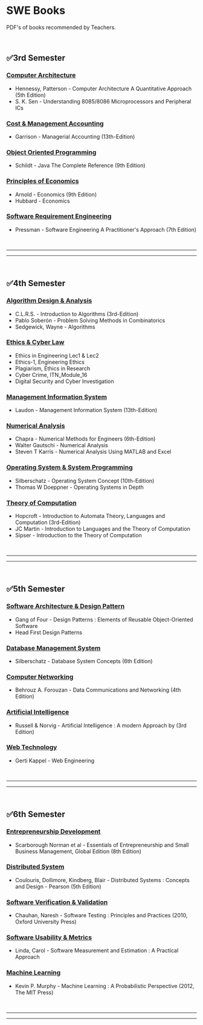 # SWE Books

PDF's of books recommended by Teachers.

<br>

## ✅3rd Semester

### [Computer Architecture][comparchi]
- Hennessy, Patterson - Computer Architecture A Quantitative Approach  (5th Edition)
- S. K. Sen - Understanding 8085/8086 Microprocessors and Peripheral ICs

### [Cost & Management Accounting][accounting]
- Garrison - Managerial Accounting (13th-Edition)

### [Object Oriented Programming][oop]
- Schildt - Java The Complete Reference (9th Edition)

### [Principles of Economics][eco]
- Arnold - Economics (9th Edition)
- Hubbard - Economics

### [Software Requirement Engineering][sre]
- Pressman - Software Engineering A Practitioner's Approach  (7th Edition)

[comparchi]: https://drive.google.com/drive/folders/1ecLNZcnhALHVf5k0Y2W-ZK18S2XT_e7Y?usp=share_link
[accounting]: https://drive.google.com/drive/folders/19fR9zATpdsFD8kVZT_6E8Vvquvdejgx4?usp=sharing
[oop]: https://drive.google.com/drive/folders/1dBXHyRZrCdMm2gnnb5swVvbgRX6QkGHv?usp=share_link
[eco]: https://drive.google.com/drive/folders/1iHKjFEKzt53rB1CIVO-kJtizxJ03Hj5-?usp=share_link
[sre]: https://drive.google.com/drive/folders/1CKzCKPoGaBqfdOFdnHjY8cQjvwNW-AW1?usp=share_link

<br><hr><hr><br>

## ✅4th Semester

### [Algorithm Design & Analysis][algo]
- C.L.R.S. - Introduction to Algorithms (3rd-Edition)
- Pablo Soberón - Problem Solving Methods in Combinatorics
- Sedgewick, Wayne - Algorithms

### [Ethics & Cyber Law][ecl]
- Ethics in Engineering Lec1 & Lec2
- Ethics-1, Engineering Ethics
- Plagiarism, Ethics in Research
- Cyber Crime, ITN_Module_16
- Digital Security and Cyber Investigation

### [Management Information System][mis]
- Laudon - Management Information System (13th-Edition)

### [Numerical Analysis][num]
- Chapra - Numerical Methods for Engineers (6th-Edition)
- Walter Gautschi - Numerical Analysis
- Steven T Karris - Numerical Analysis Using MATLAB and Excel

### [Operating System & System Programming][os]
- Silberschatz - Operating System Concept (10th-Edition)
- Thomas W Doeppner - Operating Systems in Depth

### [Theory of Computation][toc]
- Hopcroft - Introduction to Automata Theory, Languages and Computation (3rd-Edition)
- JC Martin - Introduction to Languages and the Theory of Computation
- Sipser - Introduction to the Theory of Computation

[algo]: https://drive.google.com/drive/folders/1-vVeZ3cfpp2E51r-7-GUzuG4GfATqp25?usp=share_link
[ecl]: https://drive.google.com/drive/folders/1xbAdAcO6Gonb9jbSgoR8hthCyJW5evEc?usp=share_link
[mis]: https://drive.google.com/drive/folders/1ccYiZV1ZUWdHFa532dSdb4bUO-_DNYxY?usp=share_link
[num]: https://drive.google.com/drive/folders/1m7BUssdS_JncE8sWi8DYHiH31Pg1dTy9?usp=sharing
[os]: https://drive.google.com/drive/folders/1rV4ZqCYzchrtlv3dvJz47bAeiR9RauN0?usp=share_link
[toc]: https://drive.google.com/drive/folders/1oCAROtebmUw96x1FWvPGgZYE2jYqU_Jq?usp=share_link

<br><hr><hr><br>

## ✅5th Semester

### [Software Architecture & Design Pattern][sadp]
- Gang of Four - Design Patterns : Elements of Reusable Object-Oriented Software
- Head First Design Patterns

### [Database Management System][dbms]
- Silberschatz - Database System Concepts (6th Edition)

### [Computer Networking][cn]
- Behrouz A. Forouzan - Data Communications and Networking (4th Edition)

### [Artificial Intelligence][ai]
- Russell & Norvig - Artificial Intelligence : A modern Approach by  (3rd Edition)

### [Web Technology][wt]
- Gerti Kappel - Web Engineering

[sadp]: https://drive.google.com/drive/folders/1WNyXyrq9euUcc8Vh7VV2GWOt1HClHFl5
[dbms]: https://drive.google.com/drive/folders/1IWCNzOFnhOjcsKQy79zIa6Rohw1_n1ZB
[cn]: https://drive.google.com/drive/folders/19NzuF5c5qpq0FTg6lhs0vFwvx5IqIt13
[ai]: https://drive.google.com/drive/folders/1cuc0XdBXW1RaipbVnF4KwFxZqa3DW1os
[wt]: https://drive.google.com/drive/folders/178da4nyOos7fnNsOC3gOSXT6c-CoFOtR

<br><hr><hr><br>

## ✅6th Semester

### [Entrepreneurship Development][entre]
- Scarborough Norman et al - Essentials of Entrepreneurship and Small Business Management, Global Edition (8th Edition) 

### [Distributed System][distri]
- Coulouris, Dollimore, Kindberg, Blair - Distributed Systems : Concepts and Design - Pearson (5th Edition)

### [Software Verification & Validation][vnv]
- Chauhan, Naresh - Software Testing : Principles and Practices (2010, Oxford University Press)

### [Software Usability & Metrics][sum]
- Linda, Carol - Software Measurement and Estimation : A Practical Approach

### [Machine Learning][ml]
- Kevin P. Murphy - Machine Learning : A Probabilistic Perspective (2012, The MIT Press)

[entre]: https://drive.google.com/drive/folders/1Zj8qR9a5PIUIxzm-x0Syhtwt4opTLD7J
[distri]: https://drive.google.com/drive/folders/1x00yUHeRngC5BxOQlN53pUgrafEzKHbz
[vnv]: https://drive.google.com/drive/folders/1-q6vEVlQxWmtmu-LkqoTIe_Ceqc3I8Mq
[sum]: https://drive.google.com/drive/folders/1Xfwx80e59zGNAfrznqzT6ev_If1cBrSD
[ml]: https://drive.google.com/drive/folders/1NgKEQcqaKN4nQITZk3uVENJrLIgLjVzd

<br><hr><hr><br>